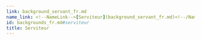 ```yaml
---
link: background_servant_fr.md
name_link: <!--NameLink-->[Serviteur](background_servant_fr.md)<!--/NameLink-->
id: backgrounds_fr.md#serviteur
title: Serviteur
---
```


